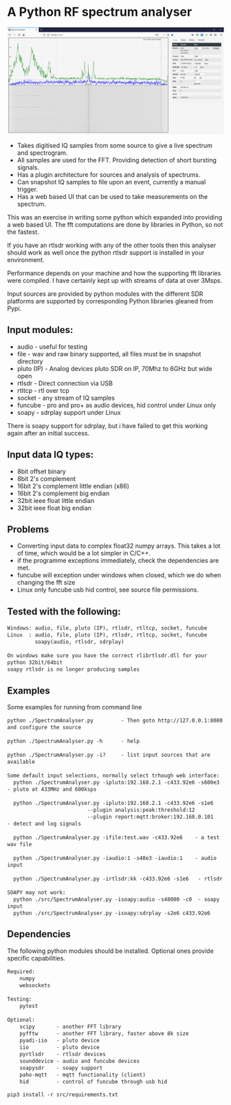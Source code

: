 # A Python RF spectrum analyser 

![Screenshot](screenShot_web.png)

* Takes digitised IQ samples from some source to give a live spectrum and spectrogram.
* All samples are used for the FFT. Providing detection of short bursting signals.
* Has a plugin architecture for sources and analysis of spectrums.
* Can snapshot IQ samples to file upon an event, currently a manual trigger.
* Has a web based UI that can be used to take measurements on the spectrum.

This was an exercise in writing some python which expanded into providing a web based UI. 
The fft computations are done by libraries in Python, so not the fastest.

If you have an rtlsdr working with any of the other tools then this analyser should work as well 
once the python rtlsdr support is installed in your environment.

Performance depends on your machine and how the supporting fft libraries were compiled. 
I have certainly kept up with streams of data at over 3Msps.

Input sources are provided by python modules with the different SDR platforms are supported by
corresponding Python libraries gleaned from Pypi.

## Input modules:
* audio       - useful for testing
* file        - wav and raw binary supported, all files must be in snapshot directory
* pluto (IP)  - Analog devices pluto SDR on IP, 70Mhz to 6GHz but wide open
* rtlsdr      - Direct connection via USB
* rtltcp      - rtl over tcp
* socket      - any stream of IQ samples
* funcube     - pro and pro+ as audio devices, hid control under Linux only
* soapy       - sdrplay support under Linux

There is soapy support for sdrplay, but i have failed to get this working again after an initial success.

## Input data IQ types:
* 8bit offset binary
* 8bit 2's complement
* 16bit 2's complement little endian (x86)
* 16bit 2's complement big endian
* 32bit ieee float little endian
* 32bit ieee float big endian

## Problems
* Converting input data to complex float32 numpy arrays. This takes a lot of time, which would be a lot 
  simpler in C/C++.
* if the programme exceptions immediately, check the dependencies are met.
* funcube will exception under windows when closed, which we do when changing the fft size
* Linux only funcube usb hid control, see source file permissions.

## Tested with the following:
    Windows: audio, file, pluto (IP), rtlsdr, rtltcp, socket, funcube
    Linux  : audio, file, pluto (IP), rtlsdr, rtltcp, socket, funcube
             soapy(audio, rtlsdr, sdrplay)
    
    On windows make sure you have the correct rlibrtlsdr.dll for your python 32bit/64bit
    soapy rtlsdr is no longer producing samples
        
## Examples
Some examples for running from command line

    python ./SpectrumAnalyser.py         - Then goto http://127.0.0.1:8080 and configure the source

    python ./SpectrumAnalyser.py -h      - help

    python ./SpectrumAnalyser.py -i?     - list input sources that are available

    Some default input selections, normally select trhough web interface:
      python ./SpectrumAnalyser.py -ipluto:192.168.2.1 -c433.92e6 -s600e3   - pluto at 433MHz and 600ksps
  
      python ./SpectrumAnalyser.py -ipluto:192.168.2.1 -c433.92e6 -s1e6 
                              --plugin analysis:peak:threshold:12 
                              --plugin report:mqtt:broker:192.168.0.101     - detect and log signals
  
      python ./SpectrumAnalyser.py -ifile:test.wav -c433.92e6    - a test wav file
  
      python ./SpectrumAnalyser.py -iaudio:1 -s48e3 -iaudio:1    - audio input 
  
      python ./SpectrumAnalyser.py -irtlsdr:kk -c433.92e6 -s1e6   - rtlsdr

    SOAPY may not work:
      python ./src/SpectrumAnalyser.py -isoapy:audio -s48000 -c0  - soapy input
      python ./src/SpectrumAnalyser.py -isoapy:sdrplay -s2e6 c433.92e6 


## Dependencies

The following python modules should be installed. Optional ones provide specific capabilities.

    Required:
        numpy
        websockets
        
    Testing:
        pytest
        
    Optional:
        scipy       - another FFT library
        pyfftw      - another FFT library, faster above 8k size
        pyadi-iio   - pluto device
        iio         - pluto device
        pyrtlsdr    - rtlsdr devices
        sounddevice - audio and funcube devices
        soapysdr    - soapy support
        paho-mqtt   - mqtt functionality (client)
        hid         - control of funcube through usb hid


```
pip3 install -r src/requirements.txt
```
